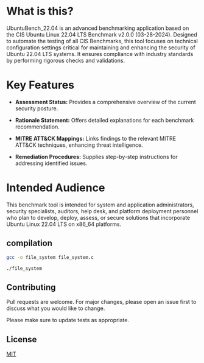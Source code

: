 # What is this?

UbuntuBench_22.04 is an advanced benchmarking application based on the CIS Ubuntu Linux 22.04 LTS Benchmark v2.0.0 (03-28-2024). Designed to automate the testing of all CIS Benchmarks, this tool focuses on technical configuration settings critical for maintaining and enhancing the security of Ubuntu 22.04 LTS systems. It ensures compliance with industry standards by performing rigorous checks and validations.

# Key Features

- **Assessment Status:** Provides a comprehensive overview of the current security posture.

- **Rationale Statement:** Offers detailed explanations for each benchmark recommendation.

- **MITRE ATT&CK Mappings:** Links findings to the relevant MITRE ATT&CK techniques, enhancing threat intelligence.

- **Remediation Procedures:** Supplies step-by-step instructions for addressing identified issues.

# Intended Audience

This benchmark tool is intended for system and application administrators, security
specialists, auditors, help desk, and platform deployment personnel who plan to
develop, deploy, assess, or secure solutions that incorporate Ubuntu Linux 22.04 LTS
on x86_64 platforms.

## compilation

```bash
gcc -o file_system file_system.c
```

```bash
./file_system
```

## Contributing

Pull requests are welcome. For major changes, please open an issue first
to discuss what you would like to change.

Please make sure to update tests as appropriate.

## License

[MIT](https://choosealicense.com/licenses/mit/)
